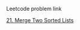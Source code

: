 Leetcode problem link

[21. Merge Two Sorted Lists](https://leetcode.com/problems/merge-two-sorted-lists/)